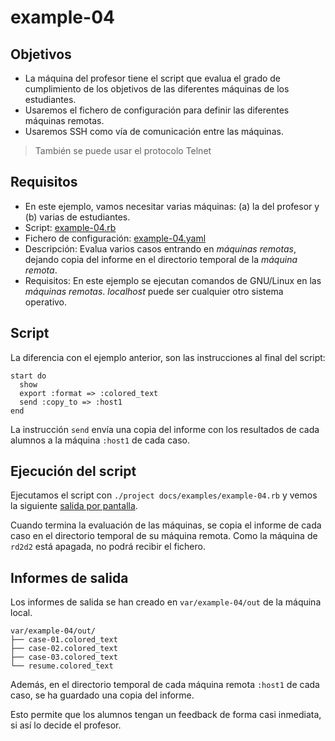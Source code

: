
# example-04

## Objetivos
* La máquina del profesor tiene el script que evalua el grado de cumplimiento
  de los objetivos de las diferentes máquinas de los estudiantes.
* Usaremos el fichero de configuración para definir las diferentes máquinas remotas.
* Usaremos SSH como vía de comunicación entre las máquinas.

> También se puede usar el protocolo Telnet

## Requisitos

* En este ejemplo, vamos necesitar varias máquinas:
    (a) la del profesor y
    (b) varias de estudiantes.
* Script: [example-04.rb](https://github.com/dvarrui/teuton-challenges/tree/master/docs/examples/example-04.rb)
* Fichero de configuración: [example-04.yaml](https://github.com/dvarrui/teuton-challenges/tree/master/docs/examples/example-04.yaml)
* Descripción: Evalua varios casos entrando en *máquinas remotas*, dejando
copia del informe en el directorio temporal de la *máquina remota*.
* Requisitos: En este ejemplo se ejecutan comandos de GNU/Linux en las *máquinas remotas*.
*localhost* puede ser cualquier otro sistema operativo.

## Script

La diferencia con el ejemplo anterior, son las instrucciones al final del script:

```
start do
  show
  export :format => :colored_text
  send :copy_to => :host1
end
```

La instrucción `send` envía una copia del informe con los resultados
de cada alumnos a la máquina `:host1` de cada caso.

## Ejecución del script

Ejecutamos el script con `./project docs/examples/example-04.rb` y vemos la siguiente
[salida por pantalla](./resume.colored_text).

Cuando termina la evaluación de las máquinas, se copia el informe
de cada caso en el directorio temporal de su máquina remota. Como la máquina
de `rd2d2` está apagada, no podrá recibir el fichero.

## Informes de salida

Los informes de salida se han creado en `var/example-04/out` de la máquina
local.

```
var/example-04/out/
├── case-01.colored_text
├── case-02.colored_text
├── case-03.colored_text
└── resume.colored_text
```

Además, en el directorio temporal de cada máquina remota `:host1` de cada caso,
se ha guardado una copia del informe.

Esto permite que los alumnos tengan un feedback de forma casi inmediata, si
así lo decide el profesor.

